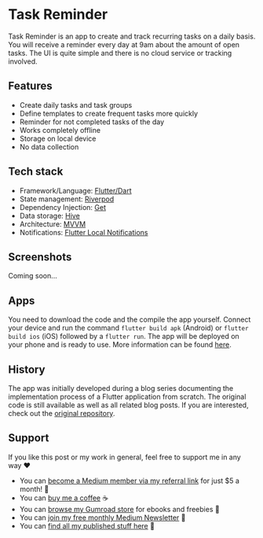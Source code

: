 # Task Reminder

Task Reminder is an app to create and track recurring tasks on a daily basis. You will receive a reminder every day at 9am about the amount of open tasks. The UI is quite simple and there is no cloud service or tracking involved.

## Features

- Create daily tasks and task groups
- Define templates to create frequent tasks more quickly
- Reminder for not completed tasks of the day
- Works completely offline
- Storage on local device
- No data collection

## Tech stack

- Framework/Language: [Flutter/Dart](https://flutter.dev/)
- State management: [Riverpod](https://riverpod.dev/)
- Dependency Injection: [Get](https://pub.dev/packages/get)
- Data storage: [Hive](https://pub.dev/packages/hive)
- Architecture: [MVVM](https://medium.com/flutterworld/flutter-mvvm-architecture-f8bed2521958)
- Notifications: [Flutter Local Notifications](https://pub.dev/packages/flutter_local_notifications#scheduled-android-notifications)

## Screenshots

Coming soon...

## Apps

You need to download the code and the compile the app yourself. Connect your device and run the command `flutter build apk` (Android) or `flutter build ios` (iOS) followed by a `flutter run`. The app will be deployed on your phone and is ready to use. More information can be found [here](https://docs.flutter.dev/get-started/test-drive?tab=terminal).

## History

The app was initially developed during a blog series documenting the implementation process of a Flutter application from scratch. The original code is still available as well as all related blog posts. If you are interested, check out the [original repository](https://github.com/xeladu/flutter_app_example).

## Support

If you like this post or my work in general, feel free to support me in any way ❤

- You can [become a Medium member via my referral link](https://xeladu.medium.com/membership) for just $5 a month! 💖
- You can [buy me a coffee](https://www.buymeacoffee.com/xeladu) ☕
- You can [browse my Gumroad store](https://xeladu.gumroad.com) for ebooks and freebies 📙
- You can [join my free monthly Medium Newsletter](https://bit.ly/xeladu-medium) 💌
- You can [find all my published stuff here](https://xeladu.medium.com/%E2%84%B9-xeladus-info-point-find-quickly-what-you-need-bbe620e97d8c) 📑
